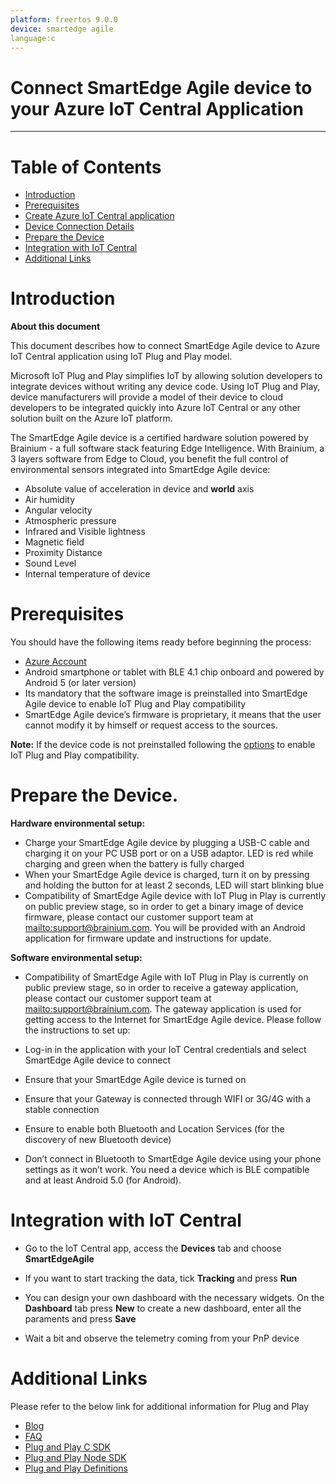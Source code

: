 ```yaml
---
platform: freertos 9.0.0
device: smartedge agile
language:c
---
```


Connect SmartEdge Agile device to your Azure IoT Central Application
===
---
# Table of Contents

-   [Introduction](#Introduction)
-   [Prerequisites](#Prerequisites)
-   [Create Azure IoT Central application](#Create_AICA)
-   [Device Connection Details](#DeviceConnectionDetails)
-   [Prepare the Device](#preparethedevice)
-   [Integration with IoT Central](#IntegrationwithIoTCentral)
-   [Additional Links](#AdditionalLinks)

<a name="Introduction"></a>

# Introduction

**About this document**

This document describes how to connect SmartEdge Agile device to Azure IoT Central application using IoT Plug and Play model. 

Microsoft IoT Plug and Play simplifies IoT by allowing solution developers to integrate devices without writing any device code. Using IoT Plug and Play, device manufacturers will provide a model of their device to cloud developers to be integrated quickly into Azure IoT Central or any other solution built on the Azure IoT platform.


The SmartEdge Agile device is a certified hardware solution powered by  Brainium - a full software stack featuring Edge Intelligence. With Brainium, a 3 layers software from Edge to Cloud, you benefit the full control of environmental sensors integrated into SmartEdge Agile device:

-   Absolute value of acceleration in device and **world** axis
-   Air humidity
-   Angular velocity
-   Atmospheric pressure 
-   Infrared and Visible lightness 
-   Magnetic field 
-   Proximity Distance 
-   Sound Level 
-   Internal temperature of device

<a name="Prerequisites"></a>

# Prerequisites

You should have the following items ready before beginning the process:
-   [Azure Account](https://portal.azure.com)
-   Android smartphone or tablet with BLE 4.1 chip onboard and powered by Android 5 (or later version)
-   Its mandatory that the software image is preinstalled into SmartEdge Agile device to enable IoT Plug and Play compatibility
-   SmartEdge Agile device’s firmware is proprietary, it means that the user cannot modify it by himself or request access to the sources. 

**Note:** If the device code is not preinstalled following the [options](#preparethedevice) to enable IoT Plug and Play compatibility.

<a name="preparethedevice"></a>
# Prepare the Device.

**Hardware environmental setup:**

-   Charge your SmartEdge Agile device by plugging a USB-C cable and charging it on your PC USB port or on a USB adaptor. LED is red while charging and green when the battery is fully charged
-   When your SmartEdge Agile device is charged, turn it on by pressing and holding the button for at least 2 seconds, LED will start blinking blue
-   Compatibility of SmartEdge Agile device with IoT Plug in Play is currently on public preview stage, so in order to get a binary image of device firmware, please contact our customer support team at <mailto:support@brainium.com>. You will be provided with an Android application for firmware update and instructions for update. 

**Software environmental setup:**

-   Compatibility of SmartEdge Agile with IoT Plug in Play is currently on public preview stage, so in order to receive a gateway application, please contact our customer support team at <mailto:support@brainium.com>. The gateway application is used for getting access to the Internet for SmartEdge Agile device.
Please follow the instructions to set up:
-   Log-in in the application with your IoT Central credentials and select SmartEdge Agile device to connect

-   Ensure that your SmartEdge Agile device is turned on

-   Ensure that your Gateway is connected through WIFI or 3G/4G with a stable connection

-   Ensure to enable both Bluetooth and Location Services (for the discovery of new Bluetooth device)  
-   Don’t connect in Bluetooth to SmartEdge Agile device using your phone settings as it won’t work. You need a device which is BLE compatible and at least Android 5.0 (for Android).

<a name="IntegrationwithIoTCentral"></a>
# Integration with IoT Central

-   Go to the IoT Central app, access the **Devices** tab and choose **SmartEdgeAgile**
 
-   If you want to start tracking the data, tick **Tracking** and press **Run**
 
-   You can design your own dashboard with the necessary widgets.  On the **Dashboard** tab press **New** to create a new dashboard, enter all the paraments and press **Save** 

-   Wait a bit and observe the telemetry coming from your PnP device

<a name="AdditionalLinks"></a>
# Additional Links

Please refer to the below link for additional information for Plug and Play

-   [Blog](https://azure.microsoft.com/en-us/blog/iot-plug-and-play-is-now-available-inpreview/)
-   [FAQ](TBD)
-   [Plug and Play C SDK](https://github.com/Azure/azure-iot-sdk-c/tree/public-preview)
-   [Plug and Play Node SDK](https://github.com/Azure/azure-iot-sdk-node/tree/digitaltwinspreview)
-   [Plug and Play Definitions](https://github.com/Azure/IoTPlugandPlay)
